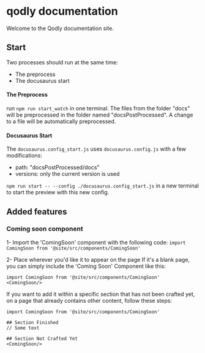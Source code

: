 # qodly documentation

Welcome to the Qodly documentation site.

## Start

Two processes should run at the same time:

* The preprocess
* The docusaurus start

#### The Preprocess

run `npm run start_watch` in one terminal.
The files from the folder "docs" will be preprocessed in the folder named "docsPostProcessed". A change to a file will be automatically preprocessed.

#### Docusaurus Start

The `docusaurus.config_start.js` uses `docusaurus.config.js` with a few modifications:

* path: "docsPostProcessed/docs"
* versions: only the current version is used

`npm run start -- --config ./docusaurus.config_start.js` in a new terminal to start the preview with this new config.

## Added features

### Coming soon component

1- Import the 'ComingSoon' component with the following code:
`import ComingSoon from '@site/src/components/ComingSoon'`

2- Place <ComingSoon/> wherever you'd like it to appear on the page
If it's a blank page, you can simply include the 'Coming Soon' Component like this:
```
import ComingSoon from '@site/src/components/ComingSoon'
<ComingSoon/>
```

If you want to add it within a specific section that has not been crafted yet, on a page that already contains other content, follow these steps: 
```
import ComingSoon from '@site/src/components/ComingSoon'

## Section Finished
// Some text

## Section Not Crafted Yet
<ComingSoon/>
```
